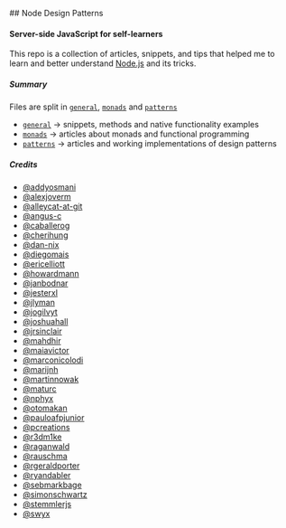 ## Node Design Patterns

#### Server-side JavaScript for self-learners

This repo is a collection of articles, snippets, and tips that helped me to learn and better understand [Node.js](https://nodejs.org/en/) and its tricks.

##### Summary

Files are split in [`general`](https://github.com/moatorres/node-design/tree/master/general), [`monads`](https://github.com/moatorres/node-design/tree/master/monads) and [`patterns`](https://github.com/moatorres/node-design/tree/master/patterns)

- [`general`](https://github.com/moatorres/node-design/tree/master/general) → snippets, methods and native functionality examples
- [`monads`](https://github.com/moatorres/node-design/tree/master/monads) → articles about monads and functional programming
- [`patterns`](https://github.com/moatorres/node-design/tree/master/patterns) → articles and working implementations of design patterns

##### Credits

- [@addyosmani](https://github.com/addyosmani)
- [@alexjoverm](https://github.com/alexjoverm/)
- [@alleycat-at-git](https://github.com/alleycat-at-git)
- [@angus-c](https://github.com/angus-c)
- [@caballerog](https://github.com/Caballerog)
- [@cherihung](https://github.com/cherihung)
- [@dan-nix](https://github.com/dan-nix)
- [@diegomais](https://github.com/diegomais)
- [@ericelliott](https://github.com/ericelliott)
- [@howardmann](https://github.com/howardmann)
- [@janbodnar](https://github.com/janbodnar)
- [@jesterxl](https://github.com/JesterXL)
- [@jlyman](https://github.com/jlyman)
- [@jogilvyt](https://github.com/jogilvyt)
- [@joshuahall](https://github.com/JoshuaHall)
- [@jrsinclair](https://github.com/jrsinclair)
- [@mahdhir](https://github.com/Mahdhir)
- [@maiavictor](https://github.com/MaiaVictor/)
- [@marconicolodi](https://github.com/MarcoNicolodi)
- [@marijnh](https://github.com/marijnh)
- [@martinnowak](https://github.com/MartinNowak)
- [@maturc](https://github.com/maturc)
- [@nphyx](https://github.com/nphyx)
- [@otomakan](https://github.com/Otomakan)
- [@pauloafpjunior](https://github.com/pauloafpjunior/)
- [@pcreations](https://github.com/PCreations)
- [@r3dm1ke](https://github.com/r3dm1ke)
- [@raganwald](https://github.com/raganwald)
- [@rauschma](https://github.com/rauschma)
- [@rgeraldporter](https://github.com/rgeraldporter)
- [@ryandabler](https://github.com/ryandabler)
- [@sebmarkbage](https://gist.github.com/sebmarkbage)
- [@simonschwartz](https://github.com/simonschwartz)
- [@stemmlerjs](https://github.com/stemmlerjs)
- [@swyx](https://www.netlify.com/authors/swyx/)
